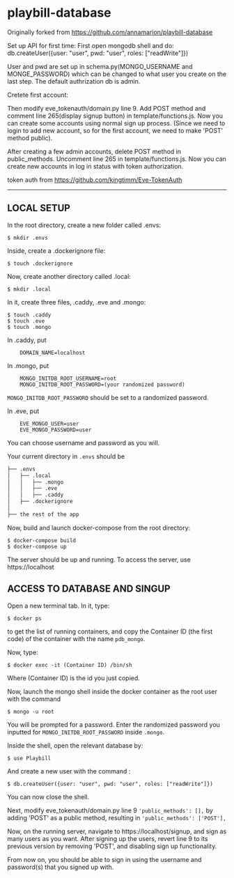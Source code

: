 # playbill-database

Originally forked from https://github.com/annamarion/playbill-database

Set up API for first time:
First open mongodb shell and do:
db.createUser({user: "user", pwd: "user", roles: ["readWrite"]})

User and pwd are set up in schema.py(MONGO_USERNAME and MONGE_PASSWORD) which can be changed to what user you create on the last step. The default authrization db is admin.

Cretete first account:

Then modify eve_tokenauth/domain.py line 9. Add POST method and comment line 265(display signup button) in template/functions.js. Now you can create some accounts using normal sign up process. (Since we need to login to add new account, so for the first account, we need to make 'POST' method public).

After creating a few admin accounts, delete POST method in public_methods. Uncomment line 265 in template/functions.js.
Now you can create new accounts in log in status with token authorization.

token auth from https://github.com/kingtimm/Eve-TokenAuth


-------------------
LOCAL SETUP
-------
In the root directory, create a new folder called .envs:

    $ mkdir .envs

Inside, create a .dockerignore file:

    $ touch .dockerignore

Now, create another directory called .local:

    $ mkdir .local

In it, create three files, .caddy, .eve and .mongo:

    $ touch .caddy
    $ touch .eve
    $ touch .mongo

In .caddy, put 
```
    DOMAIN_NAME=localhost
```

In .mongo, put
```
    MONGO_INITDB_ROOT_USERNAME=root
    MONGO_INITDB_ROOT_PASSWORD=(your randomized password)
```
`MONGO_INITDB_ROOT_PASSWORD` should be set to a randomized password.

In .eve, put
```
    EVE_MONGO_USER=user
    EVE_MONGO_PASSWORD=user
```
You can choose username and password as you will.

Your current directory in `.envs` should be
```bash
├── .envs
│   ├── .local
│   │   ├── .mongo
│   │   ├── .eve
│   │   ├── .caddy
│   ├── .dockerignore
│
├── the rest of the app
```

Now, build and launch docker-compose from the root directory:

    $ docker-compose build
    $ docker-compose up

The server should be up and running. To access the server, use https://localhost


ACCESS TO DATABASE AND SINGUP
-------
Open a new terminal tab. In it, type:

    $ docker ps

to get the list of running containers, and copy the Container ID (the first code)
of the container with the name `pdb_mongo`.

Now, type:

    $ docker exec -it (Container ID) /bin/sh

Where (Container ID) is the id you just copied.

Now, launch the mongo shell inside the docker container as the root user with
the command

    $ mongo -u root

You will be prompted for a password. Enter the randomized password you inputted
for `MONGO_INITDB_ROOT_PASSWORD` inside `.mongo`.

Inside the shell, open the relevant database by:

    $ use Playbill


And create a new user with the command :

    $ db.createUser({user: "user", pwd: "user", roles: ["readWrite"]})

You can now close the shell.


Next, modify eve_tokenauth/domain.py line 9
    `'public_methods': [],`
by adding 'POST' as a public method, resulting in
    `'public_methods': ['POST'],`


Now, on the running server, navigate to https://localhost/signup, and sign as
many users as you want. After signing up the users, revert line 9 to its previous
version by removing 'POST', and disabling sign up functionality.


From now on, you should be able to sign in using the username and password(s)
that you signed up with.
